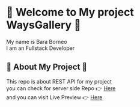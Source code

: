 # :tada: Welcome to My project WaysGallery :tada:

My name is Bara Borneo <br />
I am an Fullstack Developer
<br />

## :bell: About My Project :bell:

This repo is about REST API for my project <br />
you can check for server side Repo :point_right: [Here](https://github.com/barared28/DWF19FDFX_waysgallery "Waysgalley Backend") <br />
and you can visit Live Preview :point_right: [Here](https://ways-gallery.netlify.app/ "WaysGallery Live Preview") <br />
